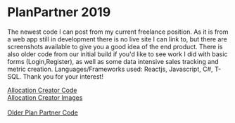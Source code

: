 # PlanPartner 2019

<p>The newest code I can post from my current freelance position.  As it is from a web app still in development there is no live site I can link to, but there are screenshots available to give you a good idea of the end product.  There is also older code from our initial build if you'd like to see work I did with basic forms (Login,Register), as well as some data intensive sales tracking and metric creation. Languages/Frameworks used: Reactjs, Javascript, C#, T-SQL.  Thank you for your interest!</p>

<a href="https://github.com/JasonZakarian/PlanPartner2019/tree/master/Allocation%20Creator%20Code">Allocation Creator Code</a><br/>
<a href="https://github.com/JasonZakarian/PlanPartner2019/tree/master/Allocation%20Creator%20Images">Allocation Creator Images</a><br/><br/>
<a href="https://github.com/JasonZakarian/PlanPartner">Older Plan Partner Code</a>
